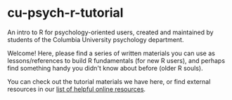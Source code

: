 # cu-psych-r-tutorial
An intro to R for psychology-oriented users, created and maintained by students of the Columbia University psychology department.

Welcome! Here, please find a series of written materials you can use as lessons/references to build R fundamentals (for new R users), and perhaps find something handy you didn't know about before (older R souls).

You can check out the tutorial materials we have here, or find external resources in our [list of helpful online resources](Resources/Useful_Websites.md).
